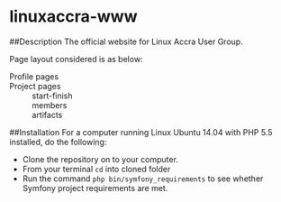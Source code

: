 # linuxaccra-www

##Description
The official website for Linux Accra User Group. 

Page layout considered is as below:

<dl> 
 <dt>Profile pages</dt>
 <dt>Project pages</dt>
   <dd>start-finish</dd>
   <dd>members</dd>
   <dd>artifacts</dd>
</dl>


##Installation
For a computer running Linux Ubuntu 14.04 with PHP 5.5 installed, do the following: 
* Clone the repository on to your computer.
* From your terminal ```cd``` into cloned folder
* Run the command ```php bin/symfony_requirements``` to see whether Symfony project requirements are met.

